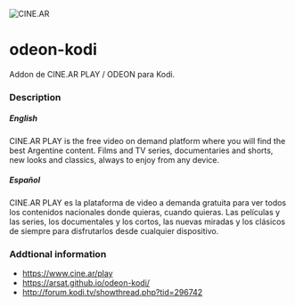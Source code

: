 ![CINE.AR](https://www.odeon.com.ar/favicon-96x96.png)

# odeon-kodi
Addon de CINE.AR PLAY / ODEON para Kodi.

### Description

##### English

CINE.AR PLAY is the free video on demand platform where you will find the best Argentine content. Films and TV series, documentaries and shorts, new looks and classics, always to enjoy from any device.

##### Español

CINE.AR PLAY es la plataforma de video a demanda gratuita para ver todos los contenidos nacionales donde quieras, cuando quieras. Las películas y las series, los documentales y los cortos, las nuevas miradas y los clásicos de siempre para disfrutarlos desde cualquier dispositivo.

### Addtional information
- https://www.cine.ar/play
- https://arsat.github.io/odeon-kodi/
- http://forum.kodi.tv/showthread.php?tid=296742

